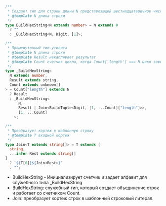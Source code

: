 ```ts
/**
 * Создает тип для строки длины N представляющей шестнадцатеричное число
 * @template N длина строки
 */
type BuildHexString<N extends number> = N extends 0
  ? ""
  : _BuildHexString<N, Digit, [1]>;

/**
 * Промежуточный тип-утилита
 * @template N длина строки
 * @template Result накапливает результат
 * @template Count счетчик цикла, когда Count['length'] === N цикл завершится
 */
type _BuildHexString<
  N extends number,
  Result extends string,
  Count extends unknown[]
> = Count["length"] extends N
  ? Result
  : _BuildHexString<
      N,
      Result | Join<BuildTuple<Digit, [1, ...Count]["length"]>>,
      [1, ...Count]
    >;

/**
 * Преобразует кортеж в шаблонную строку
 * @template T входной кортеж
 */
type Join<T extends string[]> = T extends [
  string,
  ...infer Rest extends string[]
]
  ? `${T[0]}${Join<Rest>}`
  : "";
```

- BuildHexString - Инициализирует счетчик и задает алфавит для служебного типа \_BuildHexString
- BuildHexString: служебный тип, который создает объединение строк и работает со счетчиком Count.
- Join: преобразует кортеж строк в шаблонный строковый литерал.
